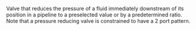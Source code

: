 ﻿Valve that reduces the pressure of a fluid immediately downstream of its position in a pipeline to a preselected value or by a predetermined ratio.
Note that a pressure reducing valve is constrained to have a 2 port  pattern.
